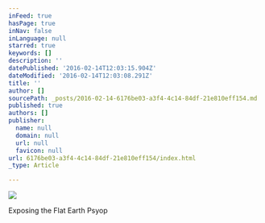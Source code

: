 ```yaml
---
inFeed: true
hasPage: true
inNav: false
inLanguage: null
starred: true
keywords: []
description: ''
datePublished: '2016-02-14T12:03:15.904Z'
dateModified: '2016-02-14T12:03:08.291Z'
title: ''
author: []
sourcePath: _posts/2016-02-14-6176be03-a3f4-4c14-84df-21e810eff154.md
published: true
authors: []
publisher:
  name: null
  domain: null
  url: null
  favicon: null
url: 6176be03-a3f4-4c14-84df-21e810eff154/index.html
_type: Article

---
```

![](https://the-grid-user-content.s3-us-west-2.amazonaws.com/9107c7cc-18ea-430d-99ca-cf771c308f2b.jpg)

Exposing the Flat Earth Psyop
